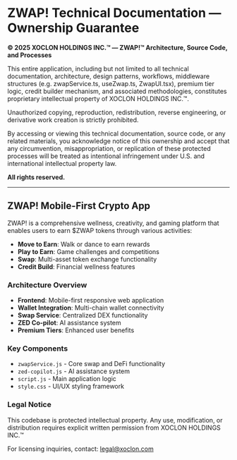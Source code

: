 
# ZWAP! Technical Documentation — Ownership Guarantee

**©️ 2025 XOCLON HOLDINGS INC.™ — ZWAP!™ Architecture, Source Code, and Processes**

This entire application, including but not limited to all technical documentation, architecture, design patterns, workflows, middleware structures (e.g. zwapService.ts, useZwap.ts, ZwapUI.tsx), premium tier logic, credit builder mechanism, and associated methodologies, constitutes proprietary intellectual property of XOCLON HOLDINGS INC.™.

Unauthorized copying, reproduction, redistribution, reverse engineering, or derivative work creation is strictly prohibited.

By accessing or viewing this technical documentation, source code, or any related materials, you acknowledge notice of this ownership and accept that any circumvention, misappropriation, or replication of these protected processes will be treated as intentional infringement under U.S. and international intellectual property law.

**All rights reserved.**

---

## ZWAP! Mobile-First Crypto App

ZWAP! is a comprehensive wellness, creativity, and gaming platform that enables users to earn $ZWAP tokens through various activities:

- **Move to Earn**: Walk or dance to earn rewards
- **Play to Earn**: Game challenges and competitions  
- **Swap**: Multi-asset token exchange functionality
- **Credit Build**: Financial wellness features

### Architecture Overview

- **Frontend**: Mobile-first responsive web application
- **Wallet Integration**: Multi-chain wallet connectivity
- **Swap Service**: Centralized DEX functionality
- **ZED Co-pilot**: AI assistance system
- **Premium Tiers**: Enhanced user benefits

### Key Components

- `zwapService.js` - Core swap and DeFi functionality
- `zed-copilot.js` - AI assistance system
- `script.js` - Main application logic
- `style.css` - UI/UX styling framework

### Legal Notice

This codebase is protected intellectual property. Any use, modification, or distribution requires explicit written permission from XOCLON HOLDINGS INC.™

For licensing inquiries, contact: legal@xoclon.com
